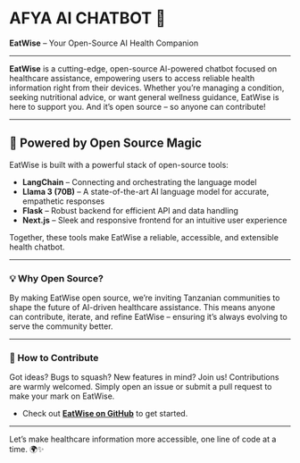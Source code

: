 # AFYA AI CHATBOT 🌿

**EatWise** – Your Open-Source AI Health Companion

---

**EatWise** is a cutting-edge, open-source AI-powered chatbot focused on healthcare assistance, empowering users to access reliable health information right from their devices. Whether you’re managing a condition, seeking nutritional advice, or want general wellness guidance, EatWise is here to support you. And it’s open source – so anyone can contribute!

---

## 🚀 Powered by Open Source Magic

EatWise is built with a powerful stack of open-source tools:

- **LangChain** – Connecting and orchestrating the language model
- **Llama 3 (70B)** – A state-of-the-art AI language model for accurate, empathetic responses
- **Flask** – Robust backend for efficient API and data handling
- **Next.js** – Sleek and responsive frontend for an intuitive user experience

Together, these tools make EatWise a reliable, accessible, and extensible health chatbot.

---

### 💡 Why Open Source?

By making EatWise open source, we’re inviting Tanzanian communities to shape the future of AI-driven healthcare assistance. This means anyone can contribute, iterate, and refine EatWise – ensuring it’s always evolving to serve the community better.

---

### 🤝 How to Contribute

Got ideas? Bugs to squash? New features in mind? Join us! Contributions are warmly welcomed. Simply open an issue or submit a pull request to make your mark on EatWise.

- Check out **[EatWise on GitHub](https://github.com/am-eric-kweyunga/eat-wise-ai)** to get started.

---

Let’s make healthcare information more accessible, one line of code at a time. 🌍✨

